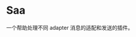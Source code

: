 # Saa

一个帮助处理不同 adapter 消息的适配和发送的插件。

<project-info
    name="Saa"
    license="MIT"
    author="felinae98"
    repoUser="felinae98"
    repoName="nonebot-plugin-send-anything-anywhere"
/>
